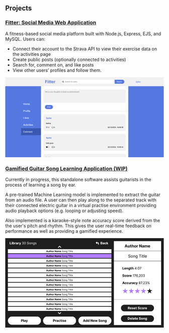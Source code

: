 ## Projects

### [Fitter: Social Media Web Application](https://github.com/SpikeElliot/Social-Fitness-Web-App)

A fitness-based social media platform built with Node.js, Express, EJS, and MySQL. Users can:

- Connect their account to the Strava API to view their exercise data on the activities page 
- Create public posts (optionally connected to activities)
- Search for, comment on, and like posts
- View other users’ profiles and follow them. 

![Image of the Home page of the application](/assets/fitter-homepage.png)

### [Gamified Guitar Song Learning Application (WIP)](https://github.com/SpikeElliot/Gamified-Guitar-Song-Learning)

Currently in progress, this standalone software assists guitarists in the process of learning a song by ear. 

A pre-trained Machine Learning model is implemented to extract the guitar from an audio file. A user can then play along to the separated track with their connected electric guitar in a virtual practise environment providing audio playback options (e.g. looping or adjusting speed).

Also implemented is a karaoke-style note accuracy score derived from the the user's pitch and rhythm. This gives the user real-time feedback on performance as well as providing a gamified experience.

![Image of a Wireframe for the application's song library screen](/assets/finalproject-songlibrary.png)